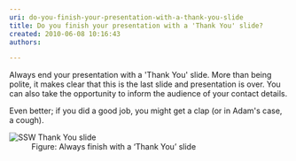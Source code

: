 ```yaml
---
uri: do-you-finish-your-presentation-with-a-thank-you-slide
title: Do you finish your presentation with a 'Thank You' slide?
created: 2010-06-08 10:16:43
authors:

---
```





<span class='intro'> 
  <p>Always end your presentation with a 'Thank You' slide. More than being polite, it makes clear that this is the last slide and presentation is over. You can also take the opportunity to inform the audience of your contact details.</p>
<p>Even better; if you did a good job, you might get a clap (or in Adam's case, a cough).</p>
 </span>


  <dl>
    <dt><img class="ms-rteCustom-ImageArea" alt="SSW Thank You slide" src="/PublishingImages/ThankSlide.jpg" /> </dt>
    <dd class="ms-rteCustom-FigureNormal">Figure&#58; Always finish with a ‘Thank You’ slide </dd>
</dl>



